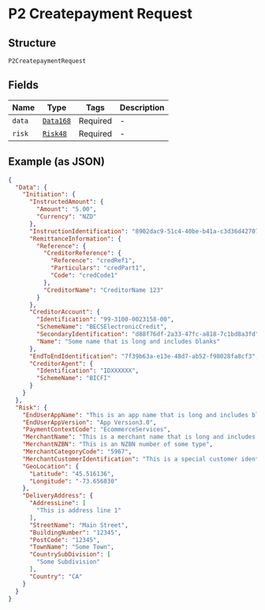 
# P2 Createpayment Request

## Structure

`P2CreatepaymentRequest`

## Fields

| Name | Type | Tags | Description |
|  --- | --- | --- | --- |
| `data` | [`Data168`](../../doc/models/data-168.md) | Required | - |
| `risk` | [`Risk48`](../../doc/models/risk-48.md) | Required | - |

## Example (as JSON)

```json
{
  "Data": {
    "Initiation": {
      "InstructedAmount": {
        "Amount": "5.00",
        "Currency": "NZD"
      },
      "InstructionIdentification": "8902dac9-51c4-40be-b41a-c3d36d42707c",
      "RemittanceInformation": {
        "Reference": {
          "CreditorReference": {
            "Reference": "credRef1",
            "Particulars": "credPart1",
            "Code": "credCode1"
          },
          "CreditorName": "CreditorName 123"
        }
      },
      "CreditorAccount": {
        "Identification": "99-3100-0023158-00",
        "SchemeName": "BECSElectronicCredit",
        "SecondaryIdentification": "d88f76df-2a33-47fc-a818-7c1bd8a3fd",
        "Name": "Some name that is long and includes blanks"
      },
      "EndToEndIdentification": "7f39b63a-e13e-48d7-ab52-f98028fa8cf3",
      "CreditorAgent": {
        "Identification": "IDXXXXXX",
        "SchemeName": "BICFI"
      }
    }
  },
  "Risk": {
    "EndUserAppName": "This is an app name that is long and includes blanks",
    "EndUserAppVersion": "App Version3.0",
    "PaymentContextCode": "EcommerceServices",
    "MerchantName": "This is a merchant name that is long and includes blanks",
    "MerchantNZBN": "This is an NZBN number of some type",
    "MerchantCategoryCode": "5967",
    "MerchantCustomerIdentification": "This is a special customer identifier that is long and includes blanks",
    "GeoLocation": {
      "Latitude": "45.516136",
      "Longitude": "-73.656830"
    },
    "DeliveryAddress": {
      "AddressLine": [
        "This is address line 1"
      ],
      "StreetName": "Main Street",
      "BuildingNumber": "12345",
      "PostCode": "12345",
      "TownName": "Some Town",
      "CountrySubDivision": [
        "Some Subdivision"
      ],
      "Country": "CA"
    }
  }
}
```


